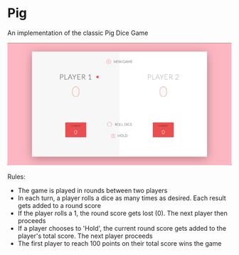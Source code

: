 # Pig
An implementation of the classic Pig Dice Game

![](pig-ss.png)

Rules: 
- The game is played in rounds between two players
- In each turn, a player rolls a dice as many times as desired. Each result gets added to a round score
- If the player rolls a 1, the round score gets lost (0). The next player then proceeds
- If a player chooses to 'Hold', the current round score gets added to the player's total score. The next player proceeds
- The first player to reach 100 points on their total score wins the game
